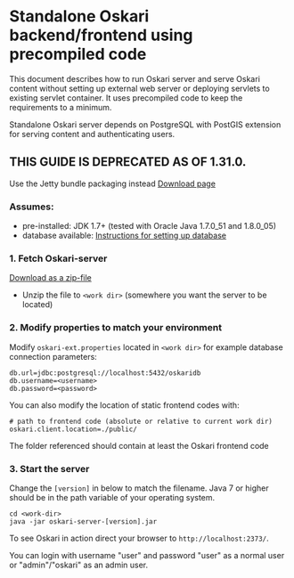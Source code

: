# Standalone Oskari backend/frontend using precompiled code

This document describes how to run Oskari server and serve Oskari content without setting up external web server
or deploying servlets to existing servlet container. It uses precompiled code to keep the requirements to a minimum.

Standalone Oskari server depends on PostgreSQL with PostGIS extension for serving content and authenticating users.

## THIS GUIDE IS DEPRECATED AS OF 1.31.0.

Use the Jetty bundle packaging instead [Download page](/download)

### Assumes:

* pre-installed: JDK 1.7+ (tested with Oracle Java 1.7.0_51 and 1.8.0_05)
* database available: [Instructions for setting up database](/documentation/backend/database-create)

### 1. Fetch Oskari-server

[Download as a zip-file](/build/server/oskari-server.zip)

* Unzip the file to `<work dir>` (somewhere you want the server to be located)

### 2. Modify properties to match your environment

Modify `oskari-ext.properties` located in `<work dir>` for example database connection parameters:

    db.url=jdbc:postgresql://localhost:5432/oskaridb
    db.username=<username>
    db.password=<password>

You can also modify the location of static frontend codes with:

    # path to frontend code (absolute or relative to current work dir)
    oskari.client.location=./public/

The folder referenced should contain at least the Oskari frontend code

### 3. Start the server

Change the `[version]` in below to match the filename. Java 7 or higher should be in the path variable of your operating system.

    cd <work-dir>
    java -jar oskari-server-[version].jar

To see Oskari in action direct your browser to `http://localhost:2373/`.

You can login with username "user" and password "user" as a normal user or "admin"/"oskari" as an admin user.